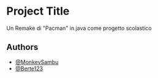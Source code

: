 
# Project Title

Un Remake di "Pacman" in java come progetto scolastico



## Authors

- [@MonkeySambu](https://github.com/MonkeySambu)
- [@Berte123](https://github.com/Berte123)
